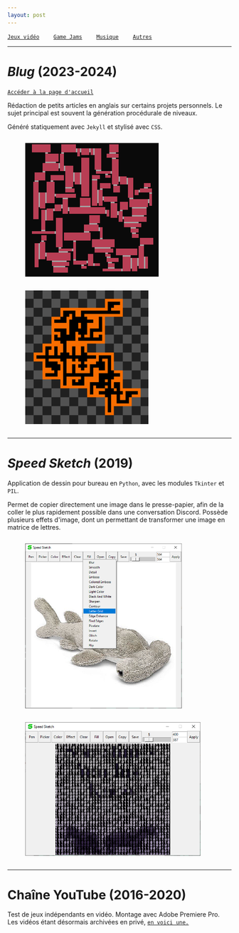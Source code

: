 ```yaml
---
layout: post
---
```


[`Jeux vidéo`](../_posts/2024-09-03-pf-jeux.html)  
[`Game Jams`](../_posts/2024-09-03-pf-jams.html)  
[`Musique`](../_posts/2024-09-03-pf-musique.html)  
[`Autres`](../_posts/2024-09-03-pf-autres.html)  

---

# *Blug* (2023-2024)

[`Accéder à la page d'accueil`](../index.html)

Rédaction de petits articles en anglais sur certains projets personnels. Le sujet principal est souvent la génération procédurale de niveaux.

Généré statiquement avec `Jekyll` et stylisé avec `CSS`.

<figure style="display: inline-block">
<img src="../assets/img/roome/8v.png" height=300px>
</figure>
<figure style="display: inline-block">
<img src="../assets/img/dungen/d12.png" height=300px>
</figure>

---

# *Speed Sketch* (2019)

Application de dessin pour bureau en `Python`, avec les modules `Tkinter` et `PIL`.

Permet de copier directement une image dans le presse-papier, afin de la coller le plus rapidement possible dans une conversation Discord. Possède plusieurs effets d'image, dont un permettant de transformer une image en matrice de lettres.

<figure style="display: inline-block">
<img src="../assets/img/pf/ss_1.PNG" height=370px>
</figure>
<figure style="display: inline-block">
<img src="../assets/img/pf/ss_2.PNG" height=300px>
</figure>

---

# Chaîne YouTube (2016-2020)

Test de jeux indépendants en vidéo. Montage avec Adobe Premiere Pro. Les vidéos étant désormais archivées en privé, [`en voici une.`](https://youtu.be/aBg-qeTYAok?si=l7A9hZba2_smUpkC)
